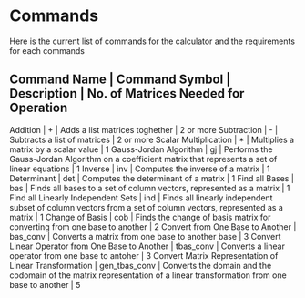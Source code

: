 # Commands
Here is the current list of commands for the calculator and the requirements for each commands

Command Name | Command Symbol | Description | No. of Matrices Needed for Operation
------------------------------------------------------------------------------
Addition | + | Adds a list matrices toghether | 2 or more
Subtraction | - | Subtracts a list of matrices | 2 or more
Scalar Multiplication | * | Multiplies a matrix by a scalar value | 1
Gauss-Jordan Algorithm | gj | Performs the Gauss-Jordan Algorithm on a coefficient matrix that represents a set of linear equations | 1
Inverse | inv |  Computes the inverse of a matrix | 1
Determinant | det | Computes the determinant of a matrix | 1
Find all Bases | bas | Finds all bases to a set of column vectors, represented as a matrix | 1
Find all Linearly Independent Sets | ind | Finds all linearly independent subset of column vectors from a set of column vectors, represented as a matrix | 1
Change of Basis | cob | Finds the change of basis matrix for converting from one base to another | 2
Convert from One Base to Another | bas_conv | Converts a matrix from one base to another base | 3
Convert Linear Operator from One Base to Another | tbas_conv | Converts a linear operator from one base to antoher | 3
Convert Matrix Representation of Linear Transformation | gen_tbas_conv | Converts the domain and the codomain of the matrix representation of a linear transformation from one base to another | 5
